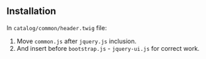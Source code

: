 ## Installation

In `catalog/common/header.twig` file:

1. Move `common.js` after `jquery.js` inclusion.
2. And insert before `bootstrap.js` - `jquery-ui.js` for correct work.

